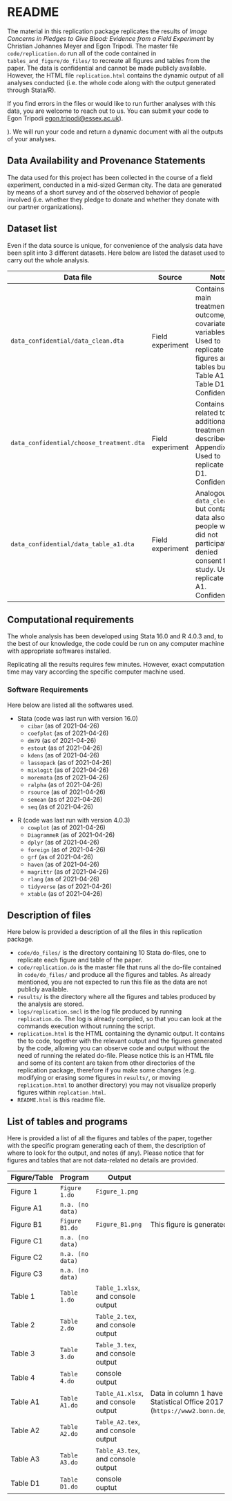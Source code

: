 # README

The material in this replication package replicates the results of <i>Image Concerns in Pledges to Give Blood: Evidence from a Field Experiment</i> by Christian Johannes Meyer and Egon Tripodi. The master file <code>code/replication.do</code> run all of the code contained in <code>tables_and_figure/do_files/</code> to recreate all figures and tables from the paper. The data is confidential and cannot be made publicly available. However, the HTML file <code>replication.html</code> contains the dynamic output of all analyses conducted (i.e. the whole code along with the output generated through Stata/R).</p>
<p>If you find errors in the files or would like to run further analyses with this data, you are welcome to reach out to us. You can submit your code to Egon Tripodi <a href="mailto:egon.tripodi@essex.ac.uk">egon.tripodi@essex.ac.uk</a>).</p> 

 ). We will run your code and return a dynamic document with all the outputs of your analyses.</p>


## Data Availability and Provenance Statements
<p>The data used for this project has been collected in the course of a field experiment, conducted in a mid-sized German city. The data are generated by means of a short survey and of the observed behavior of people involved (i.e. whether they pledge to donate and whether they donate with our partner organizations).</p>

## Dataset list

<p>Even if the data source is unique, for convenience of the analysis data have been split into 3 different datasets. Here below are listed the dataset used to carry out the whole analysis.</p>
<table style="text-align:left">
<thead style="text-align:center">
<tr class="header">
<th>Data file</th>
<th>Source</th>
<th>Notes</th>
<th>Provided</th>
</tr>
</thead>
<tbody>
<tr class="odd">
<td><code>data_confidential/data_clean.dta</code></td>
<td>Field experiment</td>
<td>Contains the main treatment, outcome, and covariates variables. Used to replicate all figures and tables but Table A1 and Table D1. Confidential.</td>
<td>No</td>
</tr>
<tr class="even">
<td><code>data_confidential/choose_treatment.dta</code></td>
<td>Field experiment</td>
<td>Contains data related to the additional treatment described in Appendix D. Used to replicate Table D1. Confidential.</td>
<td>No</td>
</tr>
<tr class="even">
<td><code>data_confidential/data_table_a1.dta</code></td>
<td>Field experiment</td>
<td>Analogous to <code>data_clean.dta</code> but contains data also for people who did not participated or denied consent for the study. Used to replicate Table A1. Confidential.</td>
<td>No</td>
</tr>
</tbody>
</table>

## Computational requirements

<p>The whole analysis has been developed using Stata 16.0 and R 4.0.3 and, to the best of our knowledge, the code could be run on any computer machine with appropriate softwares installed.</p>
<p>Replicating all the results requires few minutes. However, exact computation time may vary according the specific computer machine used.</p>

### Software Requirements

<p>Here below are listed all the softwares used.</p>
<ul>
<li>Stata (code was last run with version 16.0)
<ul>
<li><code>cibar</code> (as of 2021-04-26)</li>
<li><code>coefplot</code> (as of 2021-04-26)</li>
<li><code>dm79</code> (as of 2021-04-26)</li>
<li><code>estout</code> (as of 2021-04-26)</li>
<li><code>kdens</code> (as of 2021-04-26)</li>
<li><code>lassopack</code> (as of 2021-04-26)</li>
<li><code>mixlogit</code> (as of 2021-04-26)</li>
<li><code>moremata</code> (as of 2021-04-26)</li>
<li><code>ralpha</code> (as of 2021-04-26)</li>
<li><code>rsource</code> (as of 2021-04-26)</li>
<li><code>semean</code> (as of 2021-04-26)</li>
<li><code>seq</code> (as of 2021-04-26)</li>
</ul></li>
</ul>
<ul>
<li>R (code was last run with version 4.0.3)
<ul>
<li><code>cowplot</code> (as of 2021-04-26)</li>
<li><code>DiagrammeR</code> (as of 2021-04-26)</li>
<li><code>dplyr</code> (as of 2021-04-26)</li>
<li><code>foreign</code> (as of 2021-04-26)</li>
<li><code>grf</code> (as of 2021-04-26)</li>
<li><code>haven</code> (as of 2021-04-26)</li>
<li><code>magrittr</code> (as of 2021-04-26)</li>
<li><code>rlang</code> (as of 2021-04-26)</li>
<li><code>tidyverse</code> (as of 2021-04-26)</li>
<li><code>xtable</code> (as of 2021-04-26)</li>
</ul></li>
</ul>

## Description of files

<p>Here below is provided a description of all the files in this replication package.</p>
<ul>
<li><code>code/do_files/</code> is the directory containing 10 Stata do-files, one to replicate each figure and table of the paper.</li>
<li><code>code/replication.do</code> is the master file that runs all the do-file contained in <code>code/do_files/</code> and produce all the figures and tables. As already mentioned, you are not expected to run this file as the data are not publicly available.</li>
<li><code>results/</code> is the directory where all the figures and tables produced by the analysis are stored.</li>
<li><code>logs/replication.smcl</code> is the log file produced by running <code>replication.do</code>. The log is already compiled, so that you can look at the commands execution without running the script.</li>
<li><code>replication.html</code> is the HTML containing the dynamic output. It contains the to code, together with the relevant output and the figures generated by the code, allowing you can observe code and output without the need of running the related do-file. Please notice this is an HTML file and some of its content are taken from other directories of the replication package, therefore if you make some changes (e.g. modifying or erasing some figures in <code>results/</code>, or moving <code>replication.html</code> to another directory) you may not visualize properly figures within <code>replcation.html</code>.</li>
<li><code>README.html</code> is this readme file.</li>
</ul>


## List of tables and programs

<p>Here is provided a list of all the figures and tables of the paper, together with the specific program generating each of them, the description of where to look for the output, and notes (if any). Please notice that for figures and tables that are not data-related no details are provided.</p>
<table style="text-align:left">
<thead style="text-align:center">
<tr class="header">
<th>Figure/Table</th>
<th>Program</th>
<th>Output</th>
<th>Note</th>
</tr>
</thead>
<tbody>
<tr class="odd">
<td>Figure 1</td>
<td><code>Figure 1.do</code></td>
<td><code>Figure_1.png</code></td>
<td></td>
</tr>
<tr class="even">
<td>Figure A1</td>
<td><code>n.a. (no data)</code></td>
<td><code></code></td>
<td></td>
</tr>
<tr class="odd">
<td>Figure B1</td>
<td><code>Figure B1.do</code></td>
<td><code>Figure_B1.png</code></td>
<td>This figure is generated using R, Stata is only used to run the R commands.</td>
</tr>
<tr class="even">
<td>Figure C1</td>
<td><code>n.a. (no data)</code></td>
<td><code></code></td>
<td></td>
</tr>
<tr class="odd">
<td>Figure C2</td>
<td><code>n.a. (no data)</code></td>
<td><code></code></td>
<td></td>
</tr>
<tr class="even">
<td>Figure C3</td>
<td><code>n.a. (no data)</code></td>
<td><code></code></td>
<td></td>
</tr>
<tr class="odd">
<td>Table 1</td>
<td><code>Table 1.do</code></td>
<td><code>Table_1.xlsx</code>,<br/> and console output</td>
<td></td>
</tr>
<tr class="even">
<td>Table 2</td>
<td><code>Table 2.do</code></td>
<td><code>Table_2.tex</code>,<br/> and console output</td>
<td></td>
</tr>
<tr class="odd">
<td>Table 3</td>
<td><code>Table 3.do</code></td>
<td><code>Table_3.tex</code>,<br/> and console output</td>
<td></td>
</tr>
<tr class="even">
<td>Table 4</td>
<td><code>Table 4.do</code></td>
<td>console output</td>
<td></td>
</tr>
<tr class="odd">
<td>Table A1</td>
<td><code>Table A1.do</code></td>
<td><code>Table_A1.xlsx</code>,<br/> and console output</td>
<td>Data in column 1 have been taken directly from Bonn City Government Statistical Office 2017 population statistics (<code>https://www2.bonn.de/statistik/dl/ews/Bevoelkerungsstatistik2017.pdf</code>)</td>
</tr>
<tr class="even">
<td>Table A2</td>
<td><code>Table A2.do</code></td>
<td><code>Table_A2.tex</code>,<br/> and console output</td>
<td></td>
</tr>
<tr class="odd">
<td>Table A3</td>
<td><code>Table A3.do</code></td>
<td><code>Table_A3.tex</code>,<br/> and console output</td>
<td></td>
</tr>
<tr class="even">
<td>Table D1</td>
<td><code>Table D1.do</code></td>
<td>console ouptut</td>
<td></td>
</tr>
</tbody>
</table>
